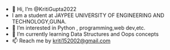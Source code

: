 - 👋 Hi, I’m @KritiGupta2022
- I am a student at JAYPEE UNIVERSITY OF ENGINEERING AND TECHNOLOGY,GUNA.
- 👀 I’m interested in Python , programming,web dev,etc.
- 🌱 I’m currently learning Data Structures and Oops concepts
- 📫 Reach me by kriti152002@gmail.com

<!---
KritiGupta2022/KritiGupta2022 is a ✨ special ✨ repository because its `README.md` (this file) appears on your GitHub profile.
You can click the Preview link to take a look at your changes.
--->
